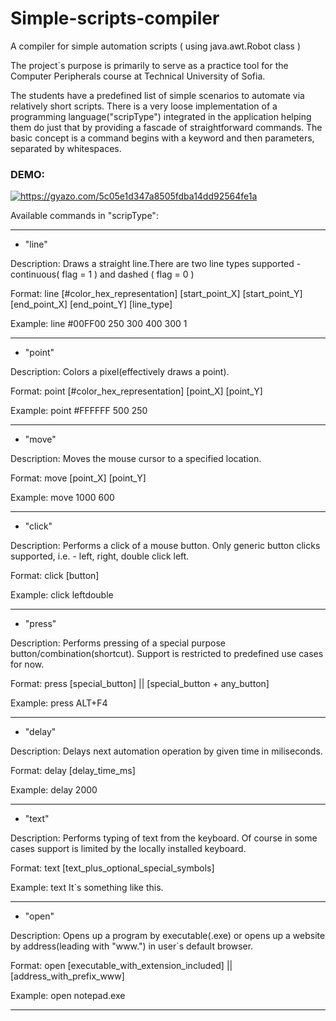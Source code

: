 # Simple-scripts-compiler
A compiler for simple automation scripts ( using java.awt.Robot class )

The project`s purpose is primarily to serve as a practice tool for the Computer Peripherals course at Technical University of Sofia.

The students have a predefined list of simple scenarios to automate via relatively short scripts. There is a very loose implementation
of a programming language("scripType") integrated in the application helping them do just that by providing a fascade of straightforward
commands. The basic concept is a command begins with a keyword and then parameters, separated by whitespaces.


<h3>DEMO:</h3>

<a href="https://gyazo.com/5c05e1d347a8505fdba14dd92564fe1a"><img src="https://i.gyazo.com/5c05e1d347a8505fdba14dd92564fe1a.gif" alt="https://gyazo.com/5c05e1d347a8505fdba14dd92564fe1a"/></a>

Available commands in "scripType":


______________________________________________________________________________________________________________________________
- "line"
  
Description: Draws a straight line.There are two line types supported - continuous( flag = 1 ) and dashed ( flag = 0 )
  
Format: line [#color_hex_representation] [start_point_X] [start_point_Y] [end_point_X] [end_point_Y] [line_type]
  
Example: line #00FF00 250 300 400 300 1

------------------------------------------------------------------------------------------------------------------------------
- "point"
  
Description: Colors a pixel(effectively draws a point).

Format: point [#color_hex_representation] [point_X] [point_Y]
  
Example: point #FFFFFF 500 250

------------------------------------------------------------------------------------------------------------------------------
- "move"

Description: Moves the mouse cursor to a specified location.

Format: move [point_X] [point_Y]

Example: move 1000 600

------------------------------------------------------------------------------------------------------------------------------
- "click"
  
Description: Performs a click of a mouse button. Only generic button clicks supported, i.e. - left, right, double click left. 
  
Format: click [button]
  
Example: click leftdouble

------------------------------------------------------------------------------------------------------------------------------
- "press"
  
Description: Performs pressing of a special purpose button/combination(shortcut). Support is restricted to predefined use cases for now.
  
Format: press [special_button] || [special_button + any_button]
  
Example: press ALT+F4

------------------------------------------------------------------------------------------------------------------------------
- "delay"
  
Description: Delays next automation operation by given time in miliseconds. 
  
Format: delay [delay_time_ms]
  
Example: delay 2000

------------------------------------------------------------------------------------------------------------------------------
- "text"
  
Description: Performs typing of text from the keyboard. Of course in some cases support is limited by the locally installed keyboard. 
  
Format: text [text_plus_optional_special_symbols]
  
Example: text It`s something like this.

------------------------------------------------------------------------------------------------------------------------------
- "open"
  
Description: Opens up a program by executable(.exe) or opens up a website by address(leading with "www.") in user`s default browser.
  
Format: open [executable_with_extension_included] || [address_with_prefix_www]
  
Example: open notepad.exe  

______________________________________________________________________________________________________________________________







